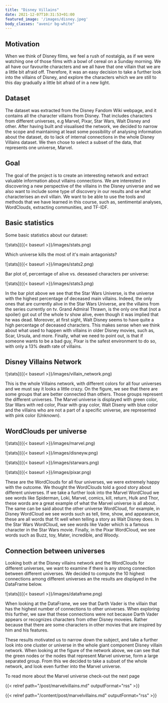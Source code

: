 ```yaml
---
title: "Disney Villains"
date: 2021-12-07T10:31:53+01:00
featured_image: '/images/disney.jpeg'
body_classes: "avenir bg-white"
---
```



## Motivation
When we think of Disney films, we feel a rush of nostalgia, as if we were watching one of those films with a bowl of cereal on a Sunday morning. We all have our favourite characters and we all have that one villain that we are a little bit afraid off. Therefore, it was an easy decision to take a further look into the villains of Disney, and explore the characters which we are still to this day gradually a little bit afraid of in a new light.


## Dataset

The dataset was extracted from the Disney Fandom Wiki webpage, and it contains all the character villains from Disney. That includes characters from different universes, e.g Marvel, Pixar, Star Wars, Walt Disney and other. After having built and visualised the network, we decided to narrow the scope and maintaining at least some possibility of analysing information about the dataset, do to lack of internal connections in the whole Disney Villains dataset. We then chose to select a subset of the data, that represents one universe, Marvel.

## Goal

The goal of the project is to create an interesting network and extract valuable information about villains connections. We are interested in discovering a new perspective of the villains in the Disney universe and we also want to include some type of discovery in our results and se what characterises an evil villain. We want to be able to use the tools and methods that we have learned in this course, such as, sentimental analyses, WordClouds, extracting communities, and TF-IDF.


## Basic statistics

Some basic statistics about our dataset:

![stats]({{< baseurl >}}/images/stats.png)


Which universe kills the most of it's main antagonists?

![stats]({{< baseurl >}}/images/stats2.png)

Bar plot of, percentage of alive vs. deseased characters per universe: 

![stats]({{< baseurl >}}/images/stats3.png)

In the bar plot above we see that the Star Wars Universe, is the universe with the highest percentage of deceased main villains. Indeed, the only ones that are currently alive in the Star Wars Universe, are the villains from the series currently on tv. Grand Admiral Thrawn, is the only one that (not a spoiler) got out of the whole tv show alive, even though it was implied that he was dead. Moreover, at first sight, Walt Disney seems to have quite a high percentage of deceased characters. This makes sense when we think about what used to happen with villains in older Disney movies, such as, Scar, Ursula, and more.  Finally, what we need to point out, is that if someone wants to be a bad guy, Pixar is the safest environment to do so, with only a 13% death rate of villains.

## Disney Villains Network

![stats]({{< baseurl >}}/images/villain_network.png)

This is the whole Villains network, with different colors for all four universes and we must say it looks a little crazy. On the figure, we see that there are some groups that are better connected than others. Those groups represent the different universes. The Marvel universe is displayed with green color, Star Wars with red color, Pixar with gray color, Walt Diseny with blue color and the villains who are not a part of a specific universe, are represented with pink color (Unknown).

## WordClouds per universe

![stats]({{< baseurl >}}/images/marvel.png)


![stats]({{< baseurl >}}/images/disneyw.png)


![stats]({{< baseurl >}}/images/starwars.png)


![stats]({{< baseurl >}}/images/pixar.png)

These are the WordClouds for all four universes, we were extremely happy with the outcome. We thought the WordClouds told a good story about different universes. If we take a further look into the Marvel WordCloud we see words like Spiderman, Loki, Marvel, comics, kill, return, Hulk and Thor, these words are a great example of what the Marvel universe is all about. The same can be said about the other universe WordCloud, for example, in Disney WordCloud we see words such as tell, time, show, and appearance, these are all words that fit well when telling a story as Walt Disney does. In the Star Wars WordCloud, we see words like Vader which is a famous character in the Star Wars movie. Finally, in the Pixar WordCloud, we see words such as Buzz, toy, Mater, incredible, and Woody.

## Connection between universes 

Looking both at the Disney villains network and the WordClouds for different universes, we want to examine if there is any strong connection between different universes. We decided to compute the 10 highest connections among different universes an the results are displayed in the DataFrame below.

![stats]({{< baseurl >}}/images/dataframe.png)

When looking at the DataFrame, we see that Darth Vader is the villain that has the highest number of connections to other universes. When exploring this further, we saw that these connections were not because Darth Vader appears or recognizes characters from other Disney moveies. Rather because that there are some characters in other movies that are inspired by him and his features.

These results motivated us to narrow down the subject, and take a further look into one cluster or universe in the whole giant component Disney villain network. When looking at the figure of the network above, we can see that the green nodes or the nodes that represent Marvel universe, form a large separated group. From this we decided to take a subset of the whole network, and look even further into the Marvel universe. 


To read more about the Marvel universe check-out the next page 

{{< relref path="/post/marvelvillains.md" outputFormat="rss" >}}


{{< relref path="/content/post/marvelvillains.md" outputFormat="rss" >}}
